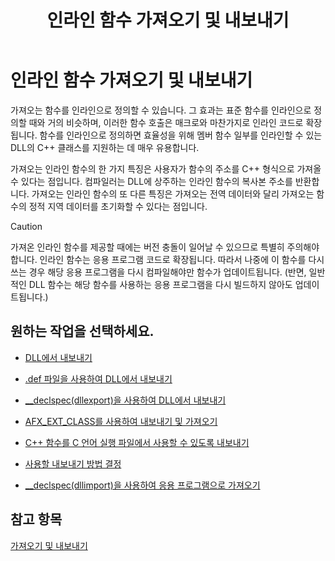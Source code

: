 ﻿---
title: 인라인 함수 가져오기 및 내보내기
ms.date: 11/04/2016
helpviewer_keywords:
- exporting functions [C++], inline functions
- inline functions [C++], importing
- DLLs [C++], importing
- importing functions [C++]
- DLLs [C++], exporting from
- importing inline functions [C++]
- inline functions [C++], exporting
- functions [C++], importing
- functions [C++], exporting
ms.assetid: 89f488f8-b078-40fe-afd7-80bd7840057b
ms.openlocfilehash: 407ca39aa53cf622b531fa0ca7818682c82c561f
ms.sourcegitcommit: 6052185696adca270bc9bdbec45a626dd89cdcdd
ms.translationtype: MT
ms.contentlocale: ko-KR
ms.lasthandoff: 10/31/2018
ms.locfileid: "50439106"
---
# <a name="importing-and-exporting-inline-functions"></a>인라인 함수 가져오기 및 내보내기

가져오는 함수를 인라인으로 정의할 수 있습니다. 그 효과는 표준 함수를 인라인으로 정의할 때와 거의 비슷하며, 이러한 함수 호출은 매크로와 마찬가지로 인라인 코드로 확장됩니다. 함수를 인라인으로 정의하면 효율성을 위해 멤버 함수 일부를 인라인할 수 있는 DLL의 C++ 클래스를 지원하는 데 매우 유용합니다.

가져오는 인라인 함수의 한 가지 특징은 사용자가 함수의 주소를 C++ 형식으로 가져올 수 있다는 점입니다. 컴파일러는 DLL에 상주하는 인라인 함수의 복사본 주소를 반환합니다. 가져오는 인라인 함수의 또 다른 특징은 가져오는 전역 데이터와 달리 가져오는 함수의 정적 지역 데이터를 초기화할 수 있다는 점입니다.

> [!CAUTION]
>  가져온 인라인 함수를 제공할 때에는 버전 충돌이 일어날 수 있으므로 특별히 주의해야 합니다. 인라인 함수는 응용 프로그램 코드로 확장됩니다. 따라서 나중에 이 함수를 다시 쓰는 경우 해당 응용 프로그램을 다시 컴파일해야만 함수가 업데이트됩니다. (반면, 일반적인 DLL 함수는 해당 함수를 사용하는 응용 프로그램을 다시 빌드하지 않아도 업데이트됩니다.)

## <a name="what-do-you-want-to-do"></a>원하는 작업을 선택하세요.

- [DLL에서 내보내기](../build/exporting-from-a-dll.md)

- [.def 파일을 사용하여 DLL에서 내보내기](../build/exporting-from-a-dll-using-def-files.md)

- [__declspec(dllexport)을 사용하여 DLL에서 내보내기](../build/exporting-from-a-dll-using-declspec-dllexport.md)

- [AFX_EXT_CLASS를 사용하여 내보내기 및 가져오기](../build/exporting-and-importing-using-afx-ext-class.md)

- [C++ 함수를 C 언어 실행 파일에서 사용할 수 있도록 내보내기](../build/exporting-cpp-functions-for-use-in-c-language-executables.md)

- [사용할 내보내기 방법 결정](../build/determining-which-exporting-method-to-use.md)

- [__declspec(dllimport)을 사용하여 응용 프로그램으로 가져오기](../build/importing-into-an-application-using-declspec-dllimport.md)

## <a name="see-also"></a>참고 항목

[가져오기 및 내보내기](../build/importing-and-exporting.md)
